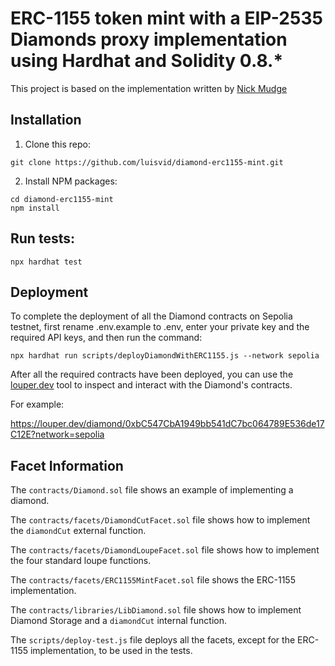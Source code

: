 # ERC-1155 token mint with a EIP-2535 Diamonds proxy implementation using Hardhat and Solidity 0.8.*

This project is based on the implementation written by [Nick Mudge](https://github.com/mudgen/diamond-1-hardhat)

## Installation

1. Clone this repo:
```console
git clone https://github.com/luisvid/diamond-erc1155-mint.git
```

2. Install NPM packages:
```console
cd diamond-erc1155-mint
npm install
```

## Run tests:
```console
npx hardhat test
```

## Deployment

To complete the deployment of all the Diamond contracts on Sepolia testnet, first rename .env.example to .env, enter your private key and the required API keys, and then run the command:

```console
npx hardhat run scripts/deployDiamondWithERC1155.js --network sepolia
```

After all the required contracts have been deployed, you can use the [louper.dev](https://louper.dev/) tool to inspect and interact with the Diamond's contracts.

For example:

https://louper.dev/diamond/0xbC547CbA1949bb541dC7bc064789E536de17C12E?network=sepolia

## Facet Information


The `contracts/Diamond.sol` file shows an example of implementing a diamond.

The `contracts/facets/DiamondCutFacet.sol` file shows how to implement the `diamondCut` external function.

The `contracts/facets/DiamondLoupeFacet.sol` file shows how to implement the four standard loupe functions.

The `contracts/facets/ERC1155MintFacet.sol` file shows the ERC-1155 implementation.

The `contracts/libraries/LibDiamond.sol` file shows how to implement Diamond Storage and a `diamondCut` internal function.

The `scripts/deploy-test.js` file deploys all the facets, except for the ERC-1155 implementation, to be used in the tests.

